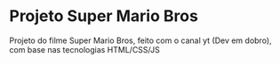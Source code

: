 # Projeto Super Mario Bros
 Projeto do filme Super Mario Bros, feito com o canal yt (Dev em dobro), com base nas tecnologias HTML/CSS/JS
